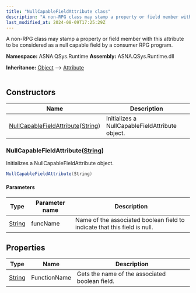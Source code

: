 ```yaml
---
title: "NullCapableFieldAttribute class"
description: "A non-RPG class may stamp a property or field member with this attribute to be considered as a null capable field by a consumer RPG program. "
last_modified_at: 2024-08-09T17:25:29Z
---
```


A non-RPG class may stamp a property or field member with this attribute to be considered as a null capable field by a consumer RPG program.

**Namespace:** ASNA.QSys.Runtime
**Assembly:** ASNA.QSys.Runtime.dll

**Inheritance:** [Object](https://docs.microsoft.com/en-us/dotnet/api/system.object) --> [Attribute](https://docs.microsoft.com/en-us/dotnet/api/system.attribute)
<br>
<br>

## Constructors

| Name | Description |
| --- | --- |
| [NullCapableFieldAttribute](#nullcapablefieldattributestring)([String](https://docs.microsoft.com/en-us/dotnet/api/system.string)) | Initializes a NullCapableFieldAttribute object. 

### NullCapableFieldAttribute([String](https://docs.microsoft.com/en-us/dotnet/api/system.string))

Initializes a NullCapableFieldAttribute object. 

```cs
NullCapableFieldAttribute(String)
```

#### Parameters

| Type | Parameter name | Description
| --- | --- | ---
| [String](https://docs.microsoft.com/en-us/dotnet/api/system.string) | funcName | Name of the associated boolean field to indicate that this field is null.

## Properties

| Type | Name | Description
| --- | --- | --- 
| [String](https://learn.microsoft.com/en-us/dotnet/api/system.string?view=net-8.0) | FunctionName | Gets the name of the associated boolean field. |
